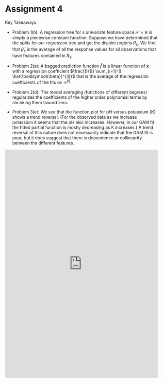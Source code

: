 # Assignment 4

Key Takeaways

- Problem 1(b): A regression tree for a univariate feature space $\mathcal{X} = \mathbb{R}$ is simply a piecewise constant function. Suppose we have determined that the splits for our regression tree and get the disjoint regions $R_s$. We find that $\hat{\beta}_s$ is the average of all the response values for all observations that have features contained in $R_s$.

- Problem 2(a): A bagged prediction function $\hat{f}$ is a linear function of $\mathbf{x}$ with a regression coefficient $\frac{1}{B} \sum_{i=1}^B \hat{\boldsymbol{\beta}}^{(i)}$ that is the average of the regression coefficients of the fits on $\mathcal{D}^{(i)}$.

- Problem 2(d): The model averaging (functions of different degrees) regularizes the coefficients of the higher order polynomial terms by shrinking them toward zero.

- Problem 3(e): We see that the function plot for pH versus potassium (K) shows a trend reversal. (For the observed data as we increase potassium it seems that the pH also increases. However, in our GAM fit the fitted partial function is mostly decreasing as K increases.) A trend reversal of this nature does not necessarily indicate that the GAM fit is poor, but it does suggest that there is dependence or collinearity between the different features.

<embed src="https://shx-haah.github.io/notes/lecture_notes/stat541_assignment4.pdf" type="application/pdf" width="100%" height="750px"/>